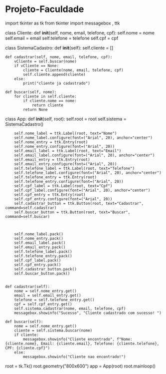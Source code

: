 # Projeto-Faculdade
import tkinter as tk
from tkinter import messagebox , ttk


class Cliente:
    def __init__(self, nome, email, telefone, cpf):
        self.nome = nome
        self.email = email
        self.telefone = telefone
        self.cpf = cpf

class SistemaCadastro:
    def __init__(self):
        self.cliente = []

    def cadastrar(self, nome, email, telefone, cpf):
        vCliente = self.buscar(nome)
        if vCliente == None:
            cliente = Cliente(nome, email, telefone, cpf)
            self.cliente.append(cliente)
        else:
            print("cliente ja cadastrado")

    def buscar(self, nome):
        for cliente in self.cliente:
            if cliente.nome == nome:
                return cliente
            return None
            
                 

class App:
    def __init__(self, root):
        self.root = root
        self.sistema = SistemaCadastro()

        self.nome_label = ttk.Label(root, text="Nome")
        self.nome_label.configure(font=("Arial", 20), anchor="center")
        self.nome_entry = ttk.Entry(root)
        self.nome_entry.configure(font=("Arial", 20))
        self.email_label = ttk.Label(root, text="Email")
        self.email_label.configure(font=("Arial", 20), anchor="center")
        self.email_entry = ttk.Entry(root)
        self.email_entry.configure(font=("Arial", 20))
        self.telefone_label = ttk.Label(root, text="Telefone")
        self.telefone_label.configure(font=("Arial", 20), anchor="center")
        self.telefone_entry = ttk.Entry(root)
        self.telefone_entry.configure(font=("Arial", 20))
        self.cpf_label = ttk.Label(root, text="Cpf")
        self.cpf_label.configure(font=("Arial", 20), anchor="center")
        self.cpf_entry = ttk.Entry(root)
        self.cpf_entry.configure(font=("Arial", 20))
        self.cadastrar_button = ttk.Button(root, text="Cadastrar", command=self.cadastrar) 
        self.buscar_button = ttk.Button(root, text="Buscar", command=self.buscar) 
           


        self.nome_label.pack()
        self.nome_entry.pack()
        self.email_label.pack()
        self.email_entry.pack()
        self.telefone_label.pack()
        self.telefone_entry.pack()
        self.cpf_label.pack()
        self.cpf_entry.pack()
        self.cadastrar_button.pack()
        self.buscar_button.pack()


    def cadastrar(self):
        nome = self.nome_entry.get()
        email = self.email_entry.get()
        telefone = self.telefone_entry.get()
        cpf = self.cpf_entry.get()
        self.sistema.cadastrar(nome, email, telefone, cpf)   
        messagebox.showinfo("Sucesso", "Cliente cadastrado com sucesso! ")   

    def buscar(self):
        nome = self.nome_entry.get()
        cliente = self.sistema.buscar(nome)
        if cliente:
            messagebox.showinfo("Cliente encontrado", f"Nome: {cliente.nome}, Email: {cliente.email}, Telefone: {cliente.telefone}, CPF: {cliente.cpf}")
        else:    
            messagebox.showinfo("Cliente nao encontrado!")    

root = tk.Tk()
root.geometry("800x600")
app = App(root)
root.mainloop()
